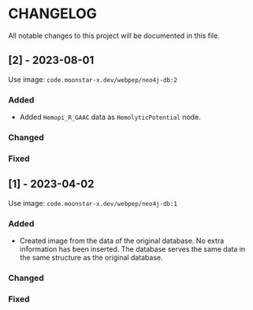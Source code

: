 # CHANGELOG

All notable changes to this project will be documented in this file.
 
## [2] - 2023-08-01
  
Use image: `code.moonstar-x.dev/webpep/neo4j-db:2`
 
### Added

- Added `Hemopi_R_GAAC` data as `HemolyticPotential` node.

### Changed
 
### Fixed
 
## [1] - 2023-04-02
  
Use image: `code.moonstar-x.dev/webpep/neo4j-db:1`
 
### Added

- Created image from the data of the original database. No extra information has been inserted. The database
serves the same data in the same structure as the original database.

### Changed
 
### Fixed
